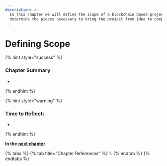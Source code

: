 ```yaml
---
description: >-
  In this chapter we will define the scope of a blockchain based project and
  determine the pieces necessary to bring the project from idea to completion.
---
```


# Defining Scope

{% hint style="success" %}
### **Chapter Summary**

* 
{% endhint %}

{% hint style="warning" %}
### **Time to Reflect:**

* 
{% endhint %}

**In the** [**next chapter** ](https://learn.accrubit.com/blockchain-for-business/business-use-cases)

{% tabs %}
{% tab title="Chapter References" %}
1. 
{% endtab %}
{% endtabs %}

